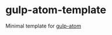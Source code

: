 gulp-atom-template
==================

Minimal template for [gulp-atom](https://github.com/xeodou/gulp-atom)


